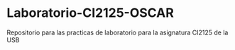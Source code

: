 # Laboratorio-CI2125-OSCAR
Repositorio para las practicas de laboratorio para la asignatura CI2125 de la USB
